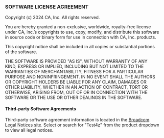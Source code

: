 ### SOFTWARE LICENSE AGREEMENT
 
Copyright (c) 2024 CA, Inc. All rights reserved.

You are hereby granted a non-exclusive, worldwide, royalty-free license under CA, Inc.’s copyrights to use, copy, modify, and distribute this software in source code or binary form for use in connection with CA, Inc. products.

This copyright notice shall be included in all copies or substantial portions of the software.

THE SOFTWARE IS PROVIDED "AS IS", WITHOUT WARRANTY OF ANY KIND, EXPRESS OR IMPLIED, INCLUDING BUT NOT LIMITED TO THE WARRANTIES OF MERCHANTABILITY, FITNESS FOR A PARTICULAR PURPOSE AND NONINFRINGEMENT. IN NO EVENT SHALL THE AUTHORS OR COPYRIGHT HOLDERS BE LIABLE FOR ANY CLAIM, DAMAGES OR OTHER LIABILITY, WHETHER IN AN ACTION OF CONTRACT, TORT OR OTHERWISE, ARISING FROM, OUT OF OR IN CONNECTION WITH THE SOFTWARE OR THE USE OR OTHER DEALINGS IN THE SOFTWARE.

#### Third-party Software Agreements

Third-party software agreement information is located in the [Broadcom Legal Notices site](https://support.broadcom.com/web/ecx/legal-notices-external). Select or search for "Test4z" from the product dropdown to view all legal notices.
